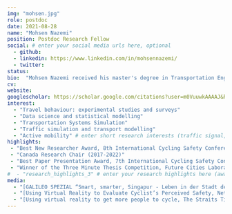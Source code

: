 ```yaml
---
img: "mohsen.jpg"
role: postdoc
date: 2021-08-28
name: "Mohsen Nazemi"
position: Postdoc Research Fellow
social: # enter your social media urls here, optional
  - github:
  - linkedin: https://www.linkedin.com/in/mohsennazemi/
  - twitter:
status: 
bio:  "Mohsen Nazemi received his master's degree in Transportation Engineering and Planning from [Tarbiat Modares University, Tehran, Iran](https://www.modares.ac.ir/en), followed by a bachelor's degree in Civil Engineering. He worked in a transportation consultancy for a few years before starting his doctoral studies in Transportation Engineering at [ETH Zurich (Singapore campus)](https://sec.ethz.ch/) in 2016."
cv:
website:
googlescholar: https://scholar.google.com/citations?user=m0VuuwkAAAAJ&hl=en
interest:
  - "Travel behaviour: experimental studies and surveys"
  - "Data science and statistical modelling"
  - "Transportation Systems Simulation"
  - "Traffic simulation and transport modelling"
  - "Active mobility" # enter short research interests (traffic signal, CAV, etc.), optional
highlights:
 - "Best New Researcher Award, 8th International Cycling Safety Conference, Australia, 2019"
 - "Canada Research Chair (2017-2022)"
 - "Best Paper Presentation Award, 7th International Cycling Safety Conference, Spain, 2018"
 - "Winner of the Three Minute Thesis Competition, Future Cities Laboratory, Singapore, 2017"
#  - "research_highlights_3" # enter your research highlights here (awards, achievements, etc.), optional
media:
  - "[GALILEO SPEZIAL “Smart, smarter, Singapur - Leben in der Stadt der Zukunft”, ProSieben] (https://vimeo.com/435085448) (Video)"
  - "[Using Virtual Reality to Evaluate Cyclist’s Perceived Safety, Netzwerk Stadt und Landschaft] (https://www.nsl.ethz.ch/en/cycling-in-virtual-reality-for-improved-bike-paths/) (Article)" 
  - "[Using virtual reality to get more people to cycle, The Straits Times] (https://www.straitstimes.com/singapore/using-virtual-reality-to-get-more-people-to-cycle) (Article)"# enter <<media headlines>>, newspaper articles etc...
---
```

